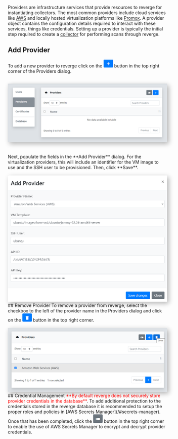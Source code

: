 Providers are infrastructure services that provide resources to reverge for instantiating collectors. The most common providers include cloud services like [AWS](https://aws.amazon.com/) and locally hosted virtualization platforms like [Promox](https://www.proxmox.com/). A provider object contains the configuration details required to interact with these services, things like credentials. Setting up a provider is typically the initial step required to create a [collector](/collectors/setup/) for performing scans through reverge.

## Add Provider
To add a new provider to reverge click on the <img src="../../assets/add_btn.png" alt="Save button" width="30">  button in the top right corner of the Providers dialog.
<br>
<br>
<center>
<img src="../../assets/providers.png" alt="User Table" width="750" style="box-shadow: 5px 5px 15px rgba(0, 0, 0, 0.3);">
</center>
<br>
<br>
Next, populate the fields in the **Add Provider** dialog. For the virtualization providers, this will include an identifier for the VM image to use and the SSH user to be provisioned. Then, click **Save**.
<br>
<br>
<center>
<img src="../../assets/add_aws_prov.png" alt="Add Provider" width="550" style="box-shadow: 5px 5px 15px rgba(0, 0, 0, 0.3);">
</center>
## Remove Provider
To remove a provider from reverge, select the checkbox to the left of the provider name in the Providers dialog and click on the <img src="../../assets/delete_btn.png" alt="Delete button" width="30">  button in the top right corner.
<br>
<br>
<center>
<img src="../../assets/provider_delete.png" alt="Delete Provider" width="750" style="box-shadow: 5px 5px 15px rgba(0, 0, 0, 0.3);">
</center>
## Credential Management
<span style="color: red;">**By default reverge does not securely store provider credentials in the database**</span>. To add additional protection to the credentials stored in the reverge database it is recommended to setup the proper roles and policies in [AWS Secrets Manager](/#secrets-manager). Once that has been completed, click the <img src="../../assets/enable_btn.png" alt="Enable button" width="30"> button in the top right corner to enable the use of AWS Secrets Manager to encrypt and decrypt provider credentials.